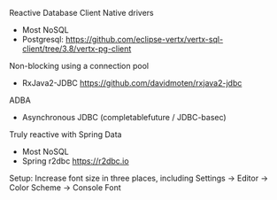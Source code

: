 Reactive Database Client
Native drivers
- Most NoSQL
- Postgresql: https://github.com/eclipse-vertx/vertx-sql-client/tree/3.8/vertx-pg-client

Non-blocking using a connection pool
- RxJava2-JDBC https://github.com/davidmoten/rxjava2-jdbc

ADBA
- Asynchronous JDBC (completablefuture / JDBC-basec)

Truly reactive with Spring Data
- Most NoSQL
- Spring r2dbc https://r2dbc.io


Setup:
Increase font size in three places, including
Settings -> Editor -> Color Scheme -> Console Font
